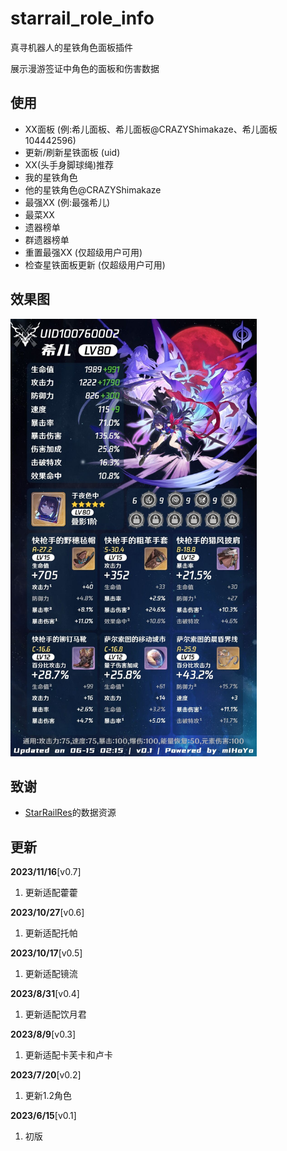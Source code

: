 # starrail_role_info

真寻机器人的星铁角色面板插件

展示漫游签证中角色的面板和伤害数据

## 使用

- XX面板 (例:希儿面板、希儿面板@CRAZYShimakaze、希儿面板104442596)
- 更新/刷新星铁面板 (uid)
- XX(头手身脚球绳)推荐
- 我的星铁角色
- 他的星铁角色@CRAZYShimakaze
- 最强XX (例:最强希儿)
- 最菜XX
- 遗器榜单
- 群遗器榜单
- 重置最强XX (仅超级用户可用)
- 检查星铁面板更新 (仅超级用户可用)

## 效果图

<img src="https://raw.githubusercontent.com/CRAZYShimakaze/CRAZYShimakaze.github.io/main/starrail/sample.jpg" height="700px">

## 致谢

* [StarRailRes](https://github.com/Mar-7th/StarRailRes)的数据资源

## 更新

**2023/11/16**[v0.7]

1. 更新适配藿藿

**2023/10/27**[v0.6]

1. 更新适配托帕

**2023/10/17**[v0.5]

1. 更新适配镜流

**2023/8/31**[v0.4]

1. 更新适配饮月君

**2023/8/9**[v0.3]

1. 更新适配卡芙卡和卢卡

**2023/7/20**[v0.2]

1. 更新1.2角色

**2023/6/15**[v0.1]

1. 初版

